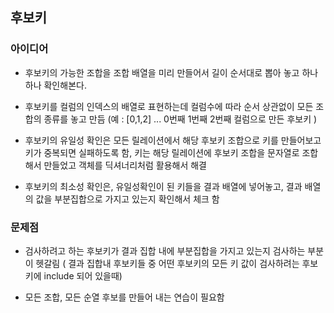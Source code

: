 ## 후보키

### 아이디어

- 후보키의 가능한 조합을 조합 배열을 미리 만들어서 길이 순서대로 뽑아 놓고 하나하나 확인해본다.

- 후보키를 컬럼의 인덱스의 배열로 표현하는데 컬럼수에 따라 순서 상관없이 모든 조합의 종류를 놓고 만듬
  (예 : [0,1,2] ... 0번째 1번째 2번째 컬럼으로 만든 후보키 )

- 후보키의 유일성 확인은
  모든 릴레이션에서 해당 후보키 조합으로 키를 만들어보고 키가 중복되면 실패하도록 함,
  키는 해당 릴레이션에 후보키 조합을 문자열로 조합해서 만들었고 객체를 딕셔너리처럼 활용해서 해결

- 후보키의 최소성 확인은,
  유일성확인이 된 키들을 결과 배열에 넣어놓고, 결과 배열의 값을 부분집합으로 가지고 있는지 확인해서 체크 함

### 문제점

- 검사하려고 하는 후보키가 결과 집합 내에 부분집합을 가지고 있는지 검사하는 부분이 헷갈림
  ( 결과 집합내 후보키들 중 어떤 후보키의 모든 키 값이 검사하려는 후보키에 include 되어 있을때)

- 모든 조합, 모든 순열 후보를 만들어 내는 연습이 필요함
